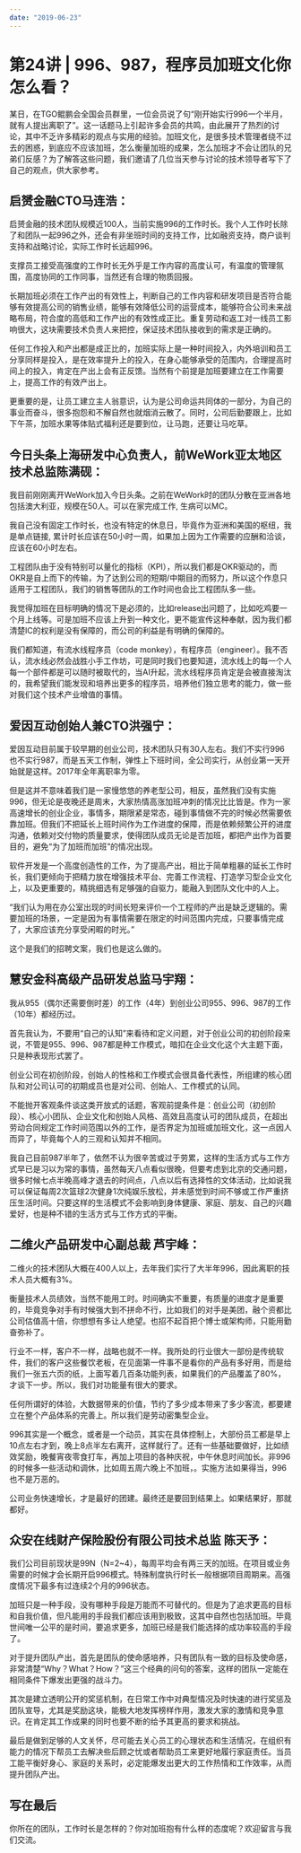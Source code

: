 ```yaml
---
date: "2019-06-23"
---  
```

      
# 第24讲 | 996、987，程序员加班文化你怎么看？
某日，在TGO鲲鹏会全国会员群里，一位会员说了句“刚开始实行996一个半月，就有人提出离职了”。这一话题马上引起许多会员的共鸣，由此展开了热烈的讨论，其中不乏许多精彩的观点与实用的经验。加班文化，是很多技术管理者绕不过去的困惑，到底应不应该加班，怎么衡量加班的成果，怎么加班才不会让团队的兄弟们反感？为了解答这些问题，我们邀请了几位当天参与讨论的技术领导者写下了自己的观点，供大家参考。

## 启赟金融CTO马连浩：

启赟金融的技术团队规模近100人，当前实施996的工作时长。我个人工作时长除了和团队一起996之外，还会有非坐班时间的支持工作，比如融资支持，商户谈判支持和战略讨论，实际工作时长远超996。

支撑员工接受高强度的工作时长无外乎是工作内容的高度认可，有温度的管理氛围，高度协同的工作同事，当然还有合理的物质回报。

长期加班必须在工作产出的有效性上，判断自己的工作内容和研发项目是否符合能够有效提高公司的销售业绩，能够有效降低公司的运营成本，能够符合公司未来战略布局，符合度的高低和工作产出的有效性成正比。重复劳动和返工对一线员工影响很大，这块需要技术负责人来把控，保证技术团队接收到的需求是正确的。

任何工作投入和产出都是成正比的，加班实际上是一种时间投入，内外培训和员工分享同样是投入，是在效率提升上的投入，在身心能够承受的范围内，合理提高时间上的投入，肯定在产出上会有正反馈。当然有个前提是加班要建立在工作需要上，提高工作的有效产出上。

更重要的是，让员工建立主人翁意识，认为是公司命运共同体的一部分，为自己的事业而奋斗，很多抱怨和不解自然也就烟消云散了。同时，公司后勤要跟上，比如下午茶，加班水果等体贴式福利还是要到位，让马跑，还要让马吃草。

## 今日头条上海研发中心负责人，前WeWork亚太地区技术总监陈满砚：

我目前刚刚离开WeWork加入今日头条。之前在WeWork时的团队分散在亚洲各地包括澳大利亚，规模在50人。可以在家完成工作, 生病可以MC。

我自己没有固定工作时长，也没有特定的休息日，毕竟作为亚洲和美国的枢纽，我是单点链接, 累计时长应该在50小时一周，如果加上因为工作需要的应酬和洽谈，应该在60小时左右。

工程团队由于没有特别可以量化的指标（KPI），所以我们都是OKR驱动的，而OKR是自上而下的传输，为了达到公司的短期/中期目的而努力，所以这个作息只适用于工程团队，我们的销售等团队的工作时间也会比工程团队多一些。

我觉得加班在目标明确的情况下是必须的，比如release出问题了，比如吃鸡要一个月上线等。可是加班不应该上升到一种文化，更不能宣传这种奉献，因为我们都清楚IC的权利是没有保障的，而公司的利益是有明确的保障的。

我们都知道，有流水线程序员（code monkey），有程序员（engineer）。我不否认，流水线必然会战胜小手工作坊，可是同时我们也要知道，流水线上的每一个人每一个部件都是可以随时被取代的，当AI升起，流水线程序员肯定是会被直接淘汰的，我希望我们能发现和培养出更多的程序员，培养他们独立思考的能力，做一些对我们这个技术产业增值的事情。

## 爱因互动创始人兼CTO洪强宁：

爱因互动目前属于较早期的创业公司，技术团队只有30人左右。我们不实行996也不实行987，而是五天工作制，弹性上下班时间，全公司实行，从创业第一天开始就是这样。2017年全年离职率为零。

但是这并不意味着我们是一家慢悠悠的养老型公司，相反，虽然我们没有实施996，但无论是夜晚还是周末，大家热情高涨加班冲刺的情况比比皆是。作为一家高速增长的创业企业，事情多，期限紧是常态，碰到事情做不完的时候必然需要依靠加班。但我们不把延长上班时间作为工作进度的保障，而是依赖频繁公开的进度沟通，依赖对交付物的质量要求，使得团队成员无论是否加班，都把产出作为首要目的，避免“为了加班而加班”的情况出现。

软件开发是一个高度创造性的工作，为了提高产出，相比于简单粗暴的延长工作时长，我们更倾向于把精力放在增强技术平台、完善工作流程、打造学习型企业文化上，以及更重要的，精挑细选有足够强的自驱力，能融入到团队文化中的人上。

“我们认为用在办公室出现的时间长短来评价一个工程师的产出是缺乏逻辑的。需要加班的场景，一定是因为有事情需要在限定的时间范围内完成，只要事情完成了，大家应该充分享受闲暇的时光。”

这个是我们的招聘文案，我们也是这么做的。

<!-- [[[read_end]]] -->

## 慧安金科高级产品研发总监马宇翔：

我从955（偶尔还需要倒时差）的工作（4年）到创业公司955、996、987的工作（10年）都经历过。

首先我认为，不要用“自己的认知”来看待和定义问题，对于创业公司的初创阶段来说，不管是955、996、987都是种工作模式，暗扣在企业文化这个大主题下面，只是种表现形式罢了。

创业公司在初创阶段，创始人的性格和工作模式会很具备代表性，所组建的核心团队和对公司认可的初期成员也是对公司、创始人、工作模式的认同。

不能抛开客观条件谈这类开放式的话题，客观前提条件是：创业公司（初创阶段）、核心小团队、企业文化和创始人风格、高效且高度认可的团队成员，在超出劳动合同规定工作时间范围以外的工作，是否界定为加班或加班文化，这一点因人而异了，毕竟每个人的三观和认知并不相同。

我自己目前987半年了，依然不认为很辛苦或过于劳累，这样的生活方式与工作方式早已是习以为常的事情，虽然每天八点看似很晚，但要考虑到北京的交通问题，很多时候七点半晚高峰才退去的时间点，八点以后有选择性的文体活动，比如说我可以保证每周2次篮球2次健身1次纯娱乐放松，并未感觉到时间不够或工作严重挤压生活时间。只要这样的生活模式不会影响到身体健康、家庭、朋友、自己的兴趣爱好，也是种不错的生活方式与工作方式的平衡。

## 二维火产品研发中心副总裁 芦宇峰：

二维火的技术团队大概在400人以上，去年我们实行了大半年996，因此离职的技术人员大概有3\%。

衡量技术人员绩效，当然不能用工时。时间确实不重要，有质量的进度才是重要的，毕竟竞争对手有时候强大到不拼命不行，比如我们的对手是美团，融个资都比公司估值高十倍，你想想有多让人绝望。也招不起百把个博士或架构师，只能用勤奋弥补了。

行业不一样，客户不一样，战略也就不一样。我所处的行业很大一部份是传统软件，我们的客户这些餐饮老板，在见面第一件事不是看你的产品有多好用，而是给我们一张五六页的纸，上面写着几百条功能列表，如果我们的产品覆盖了80\%，才谈下一步。所以，我们对功能量有很大的要求。

任何所谓好的体验，大数据带来的价值，节约了多少成本带来了多少客流，都要建立在整个产品体系的完善上。所以我们是劳动密集型企业。

996其实是一个概念，或者是一个动员，其实在具体控制上，大部份员工都是早上10点左右才到，晚上8点半左右离开，这样就行了。还有一些基础要做好，比如绩效奖励，晚餐宵夜零食打车，再加上项目的各种庆祝，中午休息时间加长。非996的时候多一些活动和调休，比如周五周六晚上不加班，。实施方法如果得当，996也不是万恶的。

公司业务快速增长，才是最好的团建。最终还是要回到结果上。如果结果好，那就都好。

## 众安在线财产保险股份有限公司技术总监 陈天予：

我们公司目前现状是99N（N=2\~4），每周平均会有两三天的加班。在项目或业务需要的时候才会长期开启996模式。特殊制度执行时长一般根据项目周期来。高强度情况下最多有过连续2个月的996状态。

加班只是一种手段，没有哪种手段是万能而不可替代的。但是为了追求更高的目标和自我价值，但凡能用的手段我们都应该用到极致，这其中自然也包括加班。毕竟世间唯一公平的是时间，要追求更多，加班已经是我们能选择的成功率较高的手段了。

对于提升团队产出，首先是团队的使命感培养，只有团队有一致的目标及使命感，非常清楚“Why？What？How？”这三个经典的问句的答案，这样的团队一定能在相同条件下爆发出更强的战斗力。

其次是建立透明公开的奖惩机制，在日常工作中对典型情况及时快速的进行奖惩及团队宣导，尤其是奖励这块，能极大地发挥榜样作用，激发大家的激情和竞争意识。在肯定其工作成果的同时也要不断的给予其更高的要求和挑战。

最后是做到足够的人文关怀，尽可能去关心员工的心理状态和生活情况，在组织有能力的情况下帮员工去解决些后顾之忧或者帮助员工来更好地履行家庭责任。当员工能平衡好身心、家庭的关系时，必定能爆发出更大的工作热情和工作效率，从而提升团队产出。

## 写在最后

你所在的团队，工作时长是怎样的？你对加班抱有什么样的态度呢？欢迎留言与我们交流。